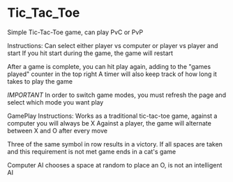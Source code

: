 # Tic_Tac_Toe
Simple Tic-Tac-Toe game, can play PvC or PvP

Instructions:
Can select either player vs computer or player vs player and start
If you hit start during the game, the game will restart

After a game is complete, you can hit play again, adding to the "games played" counter in the top right
A timer will also keep track of how long it takes to play the game

*IMPORTANT* In order to switch game modes, you must refresh the page and select which mode you want play

GamePlay Instructions:
Works as a traditional tic-tac-toe game, against a computer you will always be X
Against a player, the game will alternate between X and O after every move

Three of the same symbol in row results in a victory. If all spaces are taken and this requirement is not met
game ends in a cat's game

Computer AI chooses a space at random to place an O, is not an intelligent AI
